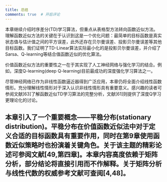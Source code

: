 ```yaml
---
title: 总结
comments: true  # 开启评论
---
```

本章继续介绍时序差分(TD)学习算法，但重点从表格型方法转向函数近似方法。理解函数近似方法的关键在于认识到这是一个优化问题：最简单的目标函数是真实状态值与估计值之间的平方误差，此外还存在贝尔曼误差、投影贝尔曼误差等其他目标函数。我们证明了TD-Linear算法实际最小化的是投影贝尔曼误差，并介绍了Sarsa、Q-learning等结合值函数近似的优化算法。

价值函数近似方法的重要性之一在于其实现了人工神经网络与强化学习的结合。例如，深度Q-learning(deep Q-learning)目前最成功的深度强化学习算法之一。

尽管神经网络已作为非线性函数逼近器得到广泛应用，本章仍将全面介绍线性函数情形。充分理解线性情形对于深入认识非线性情形具有重要意义。感兴趣的读者可参阅文献[63]了解函数近似TD学习算法的完整分析，文献[61]则提供了深度Q学习更理论化的讨论。

本章引入了一个重要概念——**平稳分布**(stationary distribution)。平稳分布在价值函数近似法中对于定义合适的目标函数具有重要作用，同时在第9章使用函数近似策略时也扮演着关键角色。关于该主题的精彩论述可参阅文献[49,第四章]。本章内容高度依赖于矩阵分析，部分结论将直接引用而不作解释。关于矩阵分析与线性代数的权威参考文献可查阅[4,48]。
---